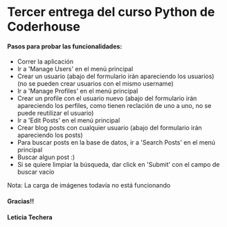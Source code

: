 # Tercer entrega del curso Python de Coderhouse

#### Pasos para probar las funcionalidades:
- Correr la aplicación
- Ir a 'Manage Users' en el menú principal
- Crear un usuario (abajo del formulario irán apareciendo los usuarios) (no se pueden crear usuarios con el mismo username)
- Ir a 'Manage Profiles' en el menú principal
- Crear un profile con el usuario nuevo (abajo del formulario irán apareciendo los perfiles, como tienen reclación de uno a uno, no se puede reutilizar el usuario)
- Ir a 'Edit Posts' en el menú principal
- Crear blog posts con cualquier usuario (abajo del formulario irán apareciendo los posts)
- Para buscar posts en la base de datos, ir a 'Search Posts' en el menú principal
- Buscar algun post :)
- Si se quiere limpiar la búsqueda, dar click en 'Submit' con el campo de buscar vacío

Nota: La carga de imágenes todavía no está funcionando

#### Gracias!!
#### Leticia Techera
